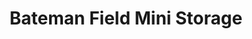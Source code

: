 ---
title: "Bateman Field Mini Storage"
url: /gray/bateman-field-mini-storage-railroad-street-2/
shop: Mieten
---